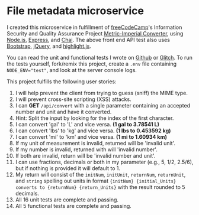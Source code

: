 # File metadata microservice

I created this microservice in fulfillment of [freeCodeCamp](https://freecodecamp.org)'s Information Security and Quality Assurance Project [Metric-Imperial Converter](https://www.freecodecamp.org/learn/apis-and-microservices/apis-and-microservices-projects/timestamp-microservice), using [Node.js](https://nodejs.org/en/), [Express](https://expressjs.com/), and [Chai](https://www.chaijs.com/). The above front end API test also uses [Bootstrap](https://getbootstrap.com/), [jQuery](https://jquery.com/), and [highlight.js](https://highlightjs.org/).

You can read the unit and functional tests I wrote on [Github](https://github.com/tywmick/metricimpconverter/tree/glitch/tests) or [Glitch](https://glitch.com/edit/#!/ty-metricimpconverter?path=tests/1_unit-tests.js). To run the tests yourself, fork/remix this project, create a `.env` file containing `NODE_ENV="test"`, and look at the server console logs.

This project fulfills the following user stories:

1.  I will help prevent the client from trying to guess (sniff) the MIME type.
2.  I will prevent cross-site scripting (XSS) attacks.
3.  I can **GET** `/api/convert` with a single parameter containing an accepted number and unit and have it converted.
4.  Hint: Split the input by looking for the index of the first character.
5.  I can convert 'gal' to 'L' and vice versa. **(1 gal to 3.78541 L)**
6.  I can convert 'lbs' to 'kg' and vice versa. **(1 lbs to 0.453592 kg)**
7.  I can convert 'mi' to 'km' and vice versa. **(1 mi to 1.60934 km)**
8.  If my unit of measurement is invalid, returned will be 'invalid unit'.
9.  If my number is invalid, returned with will 'invalid number'.
10. If both are invalid, return will be 'invalid number and unit'.
11. I can use fractions, decimals or both in my parameter (e.g., 5, 1/2, 2.5/6), but if nothing is provided it will default to 1.
12. My return will consist of the `initNum`, `initUnit`, `returnNum`, `returnUnit`, and `string` spelling out units in format `{initNum} {initial_Units} converts to {returnNum} {return_Units}` with the result rounded to 5 decimals.
13. All 16 unit tests are complete and passing.
14. All 5 functional tests are complete and passing.
